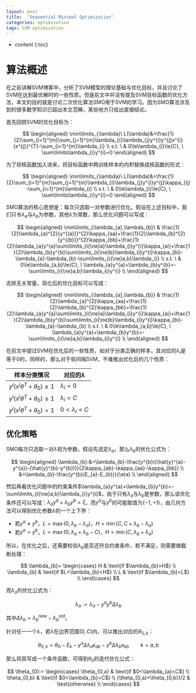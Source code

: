 ```yaml
---
layout: post
title:  "Sequential Minimal Optimization"
categories: optimization
tags: SVM optimization
---
```


* content
{:toc}

# 算法概述

在之前讲解SVM博客中，分析了SVM模型的理论基础与优化目标，并且讨论了SVM在达到最优解时的一些性质。但是前文中并没有提及SVM目标函数的优化方法，本文的目的就是讨论二次优化算法SMO用于SVM的学习。因为SMO算法涉及到的很多数学知识已超出本文范畴，某些地方只给出直接结论。

首先回顾SVM的优化目标为：

$$
\begin{aligned}
\min\limits_{\lambda}\ L(\lambda)&=\frac{1}{2}\sum_{i=1}^{m}\sum_{j=1}^{m}\lambda_{i}\lambda_{j}y^{i}y^{j}x^{i}{x^{j}}^{T}-\sum_{i=1}^{m}\lambda_{i} \\
s.t. \ & 0\le\lambda_{i}\le{C}, \  \sum\limits\lambda_{i}y^{i}=0
\end{aligned}
$$

为了将核函数加入进来，将目标函数中两训练样本的内积替换成核函数的形式：

$$
\begin{aligned}
\min\limits_{\lambda}\ L(\lambda)&=\frac{1}{2}\sum_{i=1}^{m}\sum_{j=1}^{m}\lambda_{i}\lambda_{j}y^{i}y^{j}\kappa_{ij}-\sum_{i=1}^{m}\lambda_{i} \\
s.t. \ & 0\le\lambda_{i}\le{C}, \  \sum\limits\lambda_{i}y^{i}=0
\end{aligned}
$$

SMO算法的核心思想是：每次只选取一对参数进行优化。假设在上述目标中，我们只令$\lambda_{a}$与$\lambda_{b}$为参数，其他$\lambda$为常数，那么优化问题可以写成：

$$
\begin{aligned}
\min\limits_{\lambda_{a},\lambda_{b}} & \frac{1}{2}\lambda_{a}^{2}{y^{(a)}}^{2}\kappa_{aa}+\frac{1}{2}\lambda_{b}^{2}{y^{(b)}}^{2}\kappa_{bb}+\frac{1}{2}\lambda_{a}y^{a}\sum\limits_{i{\ne}a}\lambda_{i}y^{i}\kappa_{ai}+\frac{1}{2}\lambda_{b}y^{b}\sum\limits_{i{\ne}b}\lambda_{i}y^{i}\kappa_{bi}-\lambda_{a}-\lambda_{b}-\sum\limits_{i{\ne}a,b}\lambda_{i} \\
s.t. \ & 0\le\lambda_{a,b}\le{C}, \  \lambda_{a}y^{a}+\lambda_{b}y^{b}=-\sum\limits_{i{\ne}a,b}\lambda_{i}y^{i} \\
\end{aligned}
$$

去除无关常量，简化后的优化目标可以写成：

$$
\begin{aligned}
\min\limits_{\lambda_{a},\lambda_{b}} & \frac{1}{2}\lambda_{a}^{2}\kappa_{aa}+\frac{1}{2}\lambda_{b}^{2}\kappa_{bb}+\frac{1}{2}\lambda_{a}y^{a}\sum\limits_{i{\ne}a}\lambda_{i}y^{i}\kappa_{ai}+\frac{1}{2}\lambda_{b}y^{b}\sum\limits_{i{\ne}b}\lambda_{i}y^{i}\kappa_{bi}-\lambda_{a}-\lambda_{b} \\
s.t. \ & 0\le\lambda_{a,b}\le{C}, \  \lambda_{a}y^{a}+\lambda_{b}y^{b}=-\sum\limits_{i{\ne}a,b}\lambda_{i}y^{i} \\
\end{aligned}
$$

在前文中提过SVM在优化后的一些性质，如对于分类正确的样本，其对应的$\lambda_{i}$是等于$0$的，同样的，那么对于软间隔SVM，不难推出优化后的几个性质：

|样本分类情况|对应的$\lambda$|
|-|-|
|$y^{i}(x^{i}\theta^{T}+\theta_{0}){\ge}1$|$\lambda_{i}=0$|
|$y^{i}(x^{i}\theta^{T}+\theta_{0}){\le}1$|$\lambda_{i}=C$|
|$y^{i}(x^{i}\theta^{T}+\theta_{0})=1$|$0<\lambda_{i}<C$|

## 优化策略

SMO每次只选取一对$\lambda$视为参数，假设先选定$\lambda_{a}$，那么$\lambda_{b}$的优化公式为：

$$
\begin{aligned}
    \lambda_{b}:&=\lambda_{b}-\frac{y^{b}((\hat{y}^{a}-y^{a})-(\hat{y}^{b}-y^{b}))}{2\kappa_{ab}-\kappa_{aa}-\kappa_{bb}} \\
    &=\lambda_{b}-\frac{y^{b}(E_{a}-E_{b})}{\eta} \\
\end{aligned}
$$

然后再看优化问题中的约束条件$\lambda_{a}y^{a}+\lambda_{b}y^{b}=-\sum\limits_{i{\ne}a,b}\lambda_{i}y^{i}$，由于只有$\lambda_{a}$与$\lambda_{b}$是参数，那么该优化条件还可以写成：$\lambda_{a}y^{a}+\lambda_{b}y^{b}=\xi$。而$y^{a}$与$y^{b}$的可能取值为$\{-1,+1\}$，由几何方法可以得到优化参数$\lambda$的一个上下界：

- 若$y^{a}{\ne}y^{b}$，$L=\max(0,\lambda_{b}-\lambda_{a})$，$H=\min(C,C+\lambda_{b}-\lambda_{a})$
- 若$y^{a}=y^{b}$，$L=\max(0,\lambda_{a}+\lambda_{b}-C)$，$H=\min(C,\lambda_{b}+\lambda_{a})$

所以，在优化之后，还需要检验$\lambda_{b}$是否还符合约束条件，若不满足，则需要做截断处理：

$$
\lambda_{b}=
\begin{cases}
    H & \text{if $\lambda_{b}>H$} \\
    \lambda_{b} & \text{if $L<\lambda_{b}<H$} \\
    L & \text{if $\lambda_{b}<L$} \\
\end{cases}
$$

而$\lambda_{a}$的优化公式为：

$$
\lambda_{a}:=\lambda_{a}-y^{a}y^{b}\Delta\lambda_{b}
$$

其中$\Delta\lambda_{b}=\lambda_{b}^{new}-\lambda_{b}^{old}$。

针对任一一个$\lambda$，若$\lambda$在边界范围$(0,C)$内，可以推出对应的$\theta_{0,k}$：

$$
\theta_{0,k}=\theta_{0}-E_{k}-y^{a}\Delta\lambda_{a}\kappa_{ak}-y^{b}\Delta\lambda_{b}\kappa_{kb} \qquad k={a,b}
$$

那么将其写成一个条件函数，可得到$\theta_{0}$的迭代优化公式：

$$
\theta_{0}:=
\begin{cases}
    \theta_{0,a} & \text{if $0<\lambda_{a}<C$} \\
    \theta_{0,b} & \text{if $0<\lambda_{b}<C$} \\
    (\theta_{0,a}+\theta_{0,b})/2 & \text{otherwise} \\
\end{cases}
$$
